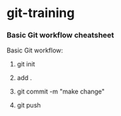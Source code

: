 # git-training

### Basic Git workflow cheatsheet

Basic Git workflow:

1. git init

2. add .

3. git commit -m "make change"

4. git push